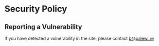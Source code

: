 # Security Policy

## Reporting a Vulnerability

If you have detected a vulnerability in the site, please contact b@palewi.re
